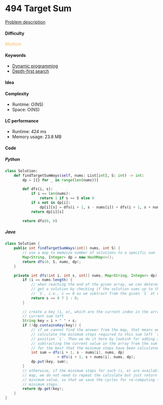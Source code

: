 494 Target Sum 
=======================
[Problem description](https://leetcode.com/problems/target-sum/)

#### Difficulty
<span style="color:#FABC60">Medium</span>

#### Keywords
- [Dynamic programming](../categories/dp.md)
- [Depth-first search](../categories/dfs.md)

#### Idea

#### Complexity
- Runtime: O(NS)
- Space: O(NS)

#### LC performance
- Runtime: 424 ms
- Memory usage: 23.8 MB

#### Code
##### Python
```python
class Solution:
    def findTargetSumWays(self, nums: List[int], S: int) -> int:
        dp = [{} for _ in range(len(nums))]
        
        def dfs(i, s):
            if i == len(nums):
                return 1 if s == S else 0
            if s not in dp[i]:
                dp[i][s] = dfs(i + 1, s - nums[i]) + dfs(i + 1, s + nums[i])
            return dp[i][s]
        
        return dfs(0, 0)
```

##### Java
```java
class Solution {
    public int findTargetSumWays(int[] nums, int S) {
        // use a map to memoize number of solutions to a specific sum
        Map<String, Integer> dp = new HashMap<>();
        return dfs(0, S, nums, dp);
    }
    
    private int dfs(int i, int s, int[] nums, Map<String, Integer> dp) {
        if (i == nums.length) {
            // when reaching the end of the given array, we can determine if we 
            // get a solution by checking if the solution sums up to the given 
            // `S`, i.e., s == 0 as we subtract from the given `S` at each step
            return s == 0 ? 1 : 0;
        }
        
        // create a key (i, e), which are the current index in the array and 
        // current sum left
        String key = i + " " + s;
        if (!dp.containsKey(key)) {
            // if we cannot find the answer from the map, that means we never 
            // calculate the minimum steps required to this sum left `s` at this 
            // position `i`. Then we do it here by lookinh for adding and 
            // subtracting the current value in the array from the sum and hope 
            // for the best that the minimum steps have been calculated 
            int sum = dfs(i + 1, s - nums[i], nums, dp) 
                        + dfs(i + 1, s + nums[i], nums, dp);
            dp.put(key, sum);
        }
        // otherwise, if the minimum steps for such (i, e) are available in the 
        // map, we do not need to repeat the calculate but just return the 
        // minimum value, so that we save the cycles for re-computing the 
        // minimum steps. 
        return dp.get(key);
    }
}
```

